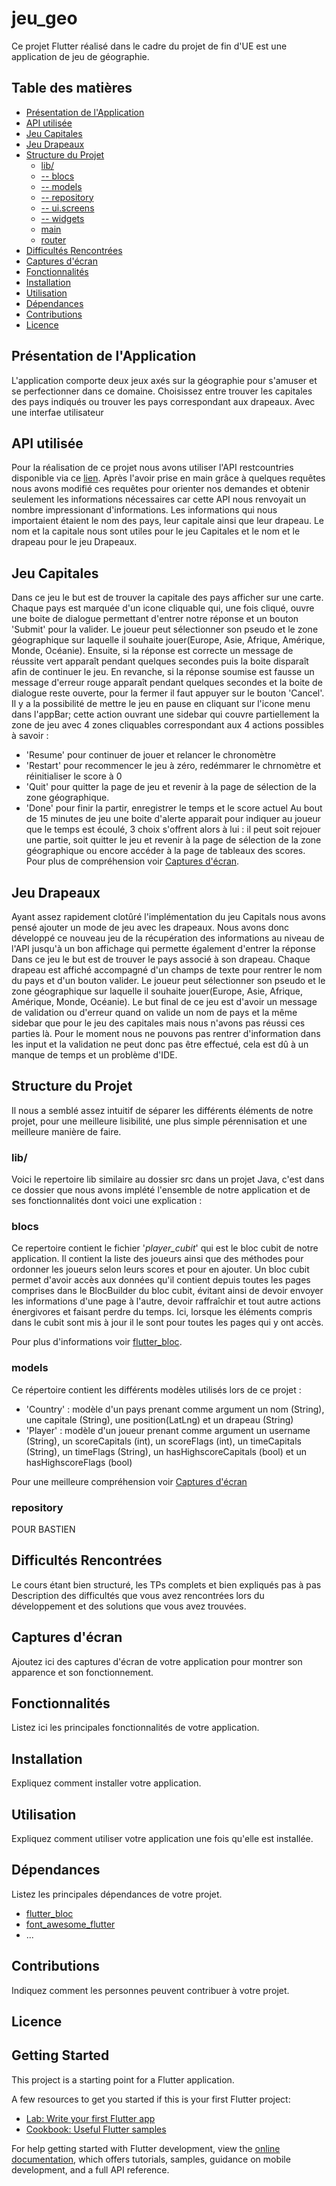 # jeu_geo

Ce projet Flutter réalisé dans le cadre du projet de fin d'UE est une application de jeu de géographie.

## Table des matières

- [Présentation de l'Application](#présentation-de-lapplication)
- [API utilisée](#api)
- [Jeu Capitales](#jeu-capitales)
- [Jeu Drapeaux](#jeu-drapeaux)
- [Structure du Projet](#structure-du-projet)
   - [lib/](#lib)
   - [-- blocs](#blocs)
   - [-- models](#models)
   - [-- repository](#repository)
   - [-- ui.screens](#ui.screens)
   - [-- widgets](#widgets)
   - [main](#main)
   - [router](#router)
- [Difficultés Rencontrées](#difficultés-rencontrées)
- [Captures d'écran](#captures-décran)
- [Fonctionnalités](#fonctionnalités)
- [Installation](#installation)
- [Utilisation](#utilisation)
- [Dépendances](#dépendances)
- [Contributions](#contributions)
- [Licence](#licence)

## Présentation de l'Application
L'application comporte deux jeux axés sur la géographie pour s'amuser et se perfectionner dans ce domaine. Choisissez entre trouver les capitales des pays indiqués ou trouver les pays correspondant aux drapeaux. Avec une interfae utilisateur 
## API utilisée

Pour la réalisation de ce projet nous avons utiliser l'API restcountries disponible via ce [lien]([https://restcountries.com/v3.1/all?fields=name,capital,capitalInfo](https://restcountries.com)). Après l'avoir prise en main grâce à quelques requêtes nous avons modifié ces requêtes pour orienter nos demandes et obtenir seulement les informations nécessaires car cette API nous renvoyait un nombre impressionant d'informations. Les informations qui nous importaient étaient le nom des pays, leur capitale ainsi que leur drapeau. Le nom et la capitale nous sont utiles pour le jeu Capitales et le nom et le drapeau pour le jeu Drapeaux.

## Jeu Capitales
Dans ce jeu le but est de trouver la capitale des pays afficher sur une carte. Chaque pays est marquée d'un icone cliquable qui, une fois cliqué, ouvre une boite de dialogue permettant d'entrer notre réponse et un bouton 'Submit' pour la valider. 
Le joueur peut sélectionner son pseudo et le zone géographique sur laquelle il souhaite jouer(Europe, Asie, Afrique, Amérique, Monde, Océanie).
Ensuite, si la réponse est correcte un message de réussite vert apparaît pendant quelques secondes puis la boite disparaît afin de continuer le jeu. En revanche, si la réponse soumise est fausse un message d'erreur rouge apparaît pendant quelques secondes et la boite de dialogue reste ouverte, pour la fermer il faut appuyer sur le bouton 'Cancel'. Il y a la possibilité de mettre le jeu en pause en cliquant sur l'icone menu dans l'appBar; cette action ouvrant une sidebar qui couvre partiellement la zone de jeu avec 4 zones cliquables correspondant aux 4 actions possibles à savoir : 
   - 'Resume' pour continuer de jouer et relancer le chronomètre
   - 'Restart' pour recommencer le jeu à zéro, redémmarer le chrnomètre et réinitialiser le score à 0
   - 'Quit' pour quitter la page de jeu et revenir à la page de sélection de la zone géographique.
   - 'Done' pour finir la partir, enregistrer le temps et le score actuel
Au bout de 15 minutes de jeu une boite d'alerte apparait pour indiquer au joueur que le temps est écoulé, 3 choix s'offrent alors à lui : il peut soit rejouer une partie, soit quitter le jeu et revenir à la page de sélection de la zone géographique ou encore accéder à la page de tableaux des scores.
Pour plus de compréhension voir [Captures d'écran](#capture-decran-jeu-capitals).


## Jeu Drapeaux
Ayant assez rapidement clotûré l'implémentation du jeu Capitals nous avons pensé ajouter un mode de jeu avec les drapeaux. Nous avons donc développé ce nouveau jeu de la récupération des informations au niveau de l'API jusqu'à un bon affichage qui permette également d'entrer la réponse 
Dans ce jeu le but est de trouver le pays associé à son drapeau. Chaque drapeau est affiché accompagné d'un champs de texte pour rentrer le nom du pays et d'un bouton valider.
Le joueur peut sélectionner son pseudo et le zone géographique sur laquelle il souhaite jouer(Europe, Asie, Afrique, Amérique, Monde, Océanie).
Le but final de ce jeu est d'avoir un message de validation ou d'erreur quand on valide un nom de pays et la même sidebar que pour le jeu des capitales mais nous n'avons pas réussi ces parties là.
Pour le moment nous ne pouvons pas rentrer d'information dans les input et la validation ne peut donc pas être effectué, cela est dû à un manque de temps et un problème d'IDE.

## Structure du Projet

Il nous a semblé assez intuitif de séparer les différents éléments de notre projet, pour une meilleure lisibilité, une plus simple pérennisation et une meilleure manière de faire.

### lib/

Voici le repertoire lib similaire au dossier src dans un projet Java, c'est dans ce dossier que nous avons implété l'ensemble de notre application et de ses fonctionnalités dont voici une explication : 

### blocs

Ce repertoire contient le fichier '*player_cubit*' qui est le bloc cubit de notre application. Il contient la liste des joueurs ainsi que des méthodes pour ordonner les joueurs selon leurs scores et pour en ajouter. Un bloc cubit permet d'avoir accès aux données qu'il contient depuis toutes les pages comprises dans le BlocBuilder du bloc cubit, évitant ainsi de devoir envoyer les informations d'une page à l'autre, devoir raffraîchir et tout autre actions énergivores et faisant perdre du temps. Ici, lorsque les éléments compris dans le cubit sont mis à jour il le sont pour toutes les pages qui y ont accès.

Pour plus d'informations voir [flutter_bloc]([https://pub.dev/packages/flutter_bloc]). 

### models

Ce répertoire contient les différents modèles utilisés lors de ce projet : 
- 'Country' : modèle d'un pays prenant comme argument un nom (String), une capitale (String), une position(LatLng) et un drapeau (String) 
- 'Player' : modèle d'un joueur prenant comme argument un username (String), un scoreCapitals (int), un scoreFlags (int), un timeCapitals (String), un timeFlags (String), un hasHighscoreCapitals (bool) et un hasHighscoreFlags (bool)

Pour une meilleure compréhension voir [Captures d'écran](#capture-decran-models)

### repository
POUR BASTIEN


## Difficultés Rencontrées
Le cours étant bien structuré, les TPs complets et bien expliqués pas à pas 
Description des difficultés que vous avez rencontrées lors du développement et des solutions que vous avez trouvées.

## Captures d'écran

Ajoutez ici des captures d'écran de votre application pour montrer son apparence et son fonctionnement.

## Fonctionnalités

Listez ici les principales fonctionnalités de votre application.

## Installation

Expliquez comment installer votre application.

## Utilisation

Expliquez comment utiliser votre application une fois qu'elle est installée.

## Dépendances

Listez les principales dépendances de votre projet.

- [flutter_bloc](https://pub.dev/packages/flutter_bloc)
- [font_awesome_flutter](https://pub.dev/packages/font_awesome_flutter)
- ...

## Contributions

Indiquez comment les personnes peuvent contribuer à votre projet.

## Licence


## 

## Getting Started

This project is a starting point for a Flutter application.

A few resources to get you started if this is your first Flutter project:

- [Lab: Write your first Flutter app](https://docs.flutter.dev/get-started/codelab)
- [Cookbook: Useful Flutter samples](https://docs.flutter.dev/cookbook)

For help getting started with Flutter development, view the
[online documentation](https://docs.flutter.dev/), which offers tutorials,
samples, guidance on mobile development, and a full API reference.
